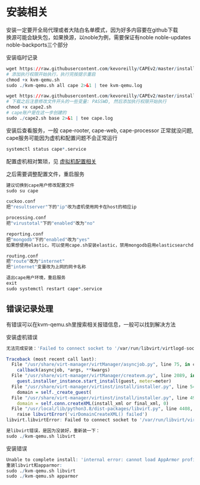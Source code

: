 # 安装相关

安装一定要开全局代理或者大陆白名单模式，因为好多内容要在github下载  
换源可能会缺失包，如果换源，以noble为例，需要保证有noble noble-updates noble-backports三个部分

安装临时记录
```r
wget https://raw.githubusercontent.com/kevoreilly/CAPEv2/master/installer/kvm-qemu.sh
# 添加执行权限开始执行，执行完按提示重启
chmod +x kvm-qemu.sh
sudo ./kvm-qemu.sh all cape 2>&1 | tee kvm-qemu.log

wget https://raw.githubusercontent.com/kevoreilly/CAPEv2/master/installer/cape2.sh
# 下载之后注意修改文件开头的一些变量: PASSWD, 然后添加执行权限开始执行
chmod +x cape2.sh
# cape账户是在这一步创建的
sudo ./cape2.sh base 2>&1 | tee cape.log
```

安装后查看服务，一般 cape-rooter, cape-web, cape-processor 正常就没问题, cape服务可能因为虚机和配置问题不会正常运行  
```r
systemctl status cape*.service
```

配置虚机相对繁琐，见 [虚拟机配置相关](./虚拟机配置相关.md)  

之后需要调整配置文件，重启服务  
```r
建议切换到cape用户修改配置文件
sudo su cape

cuckoo.conf
把"resultserver"下的"ip"改为虚机使用网卡在host的相应ip

processing.conf
把"virustotal"下的"enabled"改为"no"

reporting.conf
把"mongodb"下的"enabled"改为"yes"
如果想使用elastic，可以使用cape.sh安装elastic，禁用mongodb启用elasticsearchdb

routing.conf
把"route"改为"internet"
把"internet"变量改为上网的网卡名称

退出cape用户环境，重启服务
exit
sudo systemctl restart cape*.service
```


## 错误记录处理
有错误可以在kvm-qemu.sh里搜索相关报错信息，一般可以找到解决方法  

安装虚机错误  
```r
无法完成安装：'Failed to connect socket to '/var/run/libvirt/virtlogd-sock': 拒绝连接'

Traceback (most recent call last):
  File "/usr/share/virt-manager/virtManager/asyncjob.py", line 75, in cb_wrapper
    callback(asyncjob, *args, **kwargs)
  File "/usr/share/virt-manager/virtManager/createvm.py", line 2089, in _do_async_install
    guest.installer_instance.start_install(guest, meter=meter)
  File "/usr/share/virt-manager/virtinst/install/installer.py", line 542, in start_install
    domain = self._create_guest(
  File "/usr/share/virt-manager/virtinst/install/installer.py", line 491, in _create_guest
    domain = self.conn.createXML(install_xml or final_xml, 0)
  File "/usr/local/lib/python3.8/dist-packages/libvirt.py", line 4408, in createXML
    raise libvirtError('virDomainCreateXML() failed')
libvirt.libvirtError: Failed to connect socket to '/var/run/libvirt/virtlogd-sock': 拒绝连接

是libvirt错误，是因为没装好，重新装一下：  
sudo ./kvm-qemu.sh libvirt
```

安装错误  
```r
Unable to complete install: 'internal error: cannot load AppArmor profile 'libvirt-...
重装libvirt和apparmor:
sudo ./kvm-qemu.sh libvirt
sudo ./kvm-qemu.sh apparmor
```
